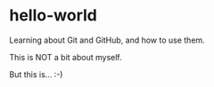 # hello-world
Learning about Git and GitHub, and how to use them.

This is NOT a bit about myself.

But this is... :-)

